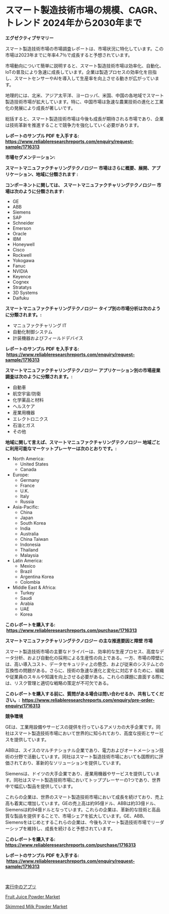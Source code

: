 <p><h1>スマート製造技術市場の規模、CAGR、トレンド 2024年から2030年まで</h1></p><p><strong>エグゼクティブサマリー</strong></p>
<p><p>スマート製造技術市場の市場調査レポートは、市場状況に特化しています。この市場は2023年までに年率4.7％で成長すると予想されています。</p><p>市場動向について簡単に説明すると、スマート製造技術市場は効率化、自動化、IoTの普及により急速に成長しています。企業は製造プロセスの効率化を目指し、スマートセンサーやAIを導入して生産率を向上させる動きが広がっています。</p><p>地理的には、北米、アジア太平洋、ヨーロッパ、米国、中国の各地域でスマート製造技術市場が拡大しています。特に、中国市場は急速な農業技術の進化と工業化の発展により成長が著しいです。</p><p>総括すると、スマート製造技術市場は今後も成長が期待される市場であり、企業は技術革新を推進することで競争力を強化していく必要があります。</p></p>
<p><strong>レポートのサンプル PDF を入手する: <a href="https://www.reliableresearchreports.com/enquiry/request-sample/1716313">https://www.reliableresearchreports.com/enquiry/request-sample/1716313</a></strong></p>
<p><strong>市場セグメンテーション:</strong></p>
<p><strong> スマートマニュファクチャリングテクノロジー 市場はさらに概要、展開、アプリケーション、地域に分類されます :</strong></p>
<p><strong>コンポーネントに関しては、 スマートマニュファクチャリングテクノロジー 市場は次のように分類されます: &nbsp;</strong></p>
<p><ul><li>GE</li><li>ABB</li><li>Siemens</li><li>SAP</li><li>Schneider</li><li>Emerson</li><li>Oracle</li><li>IBM</li><li>Honeywell</li><li>Cisco</li><li>Rockwell</li><li>Yokogawa</li><li>Fanuc</li><li>NVIDIA</li><li>Keyence</li><li>Cognex</li><li>Stratatys</li><li>3D Systems</li><li>Daifuku</li></ul></p>
<p><strong> スマートマニュファクチャリングテクノロジー タイプ別の市場分析は次のように分類されます。:</strong></p>
<p><ul><li>マニュファクチャリング IT</li><li>自動化制御システム</li><li>計装機器およびフィールドデバイス</li></ul></p>
<p><strong>レポートのサンプル PDF を入手する: &nbsp;<a href="https://www.reliableresearchreports.com/enquiry/request-sample/1716313">https://www.reliableresearchreports.com/enquiry/request-sample/1716313</a></strong></p>
<p><strong> スマートマニュファクチャリングテクノロジー アプリケーション別の市場産業調査は次のように分類されます。:</strong></p>
<p><ul><li>自動車</li><li>航空宇宙/防衛</li><li>化学薬品と材料</li><li>ヘルスケア</li><li>産業用機器</li><li>エレクトロニクス</li><li>石油とガス</li><li>その他</li></ul></p>
<p><strong>地域に関して言えば、スマートマニュファクチャリングテクノロジー 地域ごとに利用可能なマーケットプレーヤーは次のとおりです。:</strong></p>
<p><ul>
    <li>
        North America:
        <ul>
            <li>United States</li>
            <li>Canada</li>
        </ul>
    </li>
    <li>
        Europe:
        <ul>
            <li>Germany</li>
            <li>France</li>
            <li>U.K.</li>
            <li>Italy</li>
            <li>Russia</li>
        </ul>
    </li>
    <li>
        Asia-Pacific:
        <ul>
            <li>China</li>
            <li>Japan</li>
            <li>South Korea</li>
            <li>India</li>
            <li>Australia</li>
            <li>China Taiwan</li>
            <li>Indonesia</li>
            <li>Thailand</li>
            <li>Malaysia</li>
        </ul>
    </li>
    <li>
        Latin America:
        <ul>
            <li>Mexico</li>
            <li>Brazil</li>
            <li>Argentina Korea</li>
            <li>Colombia</li>
        </ul>
    </li>
    <li>
        Middle East & Africa:
        <ul>
            <li>Turkey</li>
            <li>Saudi</li>
            <li>Arabia</li>
            <li>UAE</li>
            <li>Korea</li>
        </ul>
    </li>
    </ul></p>
<p><strong>このレポートを購入する: &nbsp;<a href="https://www.reliableresearchreports.com/purchase/1716313">https://www.reliableresearchreports.com/purchase/1716313</a></strong></p>
<p><strong>スマートマニュファクチャリングテクノロジー の主な推進要因と障壁 市場</strong></p>
<p><p>スマート製造技術市場の主要なドライバーは、効率的な生産プロセス、高度なデータ分析、および自動化の採用による生産性の向上である。一方、市場の障壁には、高い導入コスト、データセキュリティ上の懸念、および従来のシステムとの互換性の問題がある。さらに、技術の急速な進化と変化に対応するために、組織や従業員のスキルや知識を向上させる必要がある。これらの課題に直面する際には、リスク管理と適切な戦略の策定が不可欠である。</p></p>
<p><strong>このレポートを購入する前に、質問がある場合は問い合わせるか、共有してください。:&nbsp; <a href="https://www.reliableresearchreports.com/enquiry/pre-order-enquiry/1716313">https://www.reliableresearchreports.com/enquiry/pre-order-enquiry/1716313</a></strong></p>
<p><strong>競争環境</strong></p>
<p><p>GEは、工業用設備やサービスの提供を行っているアメリカの大手企業です。同社はスマート製造技術市場において世界的に知られており、高度な技術とサービスを提供しています。</p><p>ABBは、スイスのマルチナショナル企業であり、電力およびオートメーション技術の分野で活動しています。同社はスマート製造技術市場においても国際的に評価されており、革新的なソリューションを提供しています。</p><p>Siemensは、ドイツの大手企業であり、産業用機器やサービスを提供しています。同社はスマート製造技術市場においてトッププレーヤーの1つであり、世界中で幅広い製品を提供しています。</p><p>これらの企業は、世界のスマート製造技術市場において成長を続けており、売上高も着実に増加しています。GEの売上高は約95億ドル、ABBは約33億ドル、Siemensは約94億ドルとなっています。これらの企業は、革新的な技術と高品質な製品を提供することで、市場シェアを拡大しています。GE、ABB、Siemensをはじめとするこれらの企業は、今後もスマート製造技術市場でリーダーシップを維持し、成長を続けると予想されています。</p></p>
<p><strong>このレポートを購入する: &nbsp; <a href="https://www.reliableresearchreports.com/purchase/1716313">https://www.reliableresearchreports.com/purchase/1716313</a></strong></p>
<p><strong>レポートのサンプル PDF を入手する: &nbsp;<a href="https://www.reliableresearchreports.com/enquiry/request-sample/1716313">https://www.reliableresearchreports.com/enquiry/request-sample/1716313</a></strong><strong></strong></p>
<p>&nbsp;</p>
<p><p><a href="https://github.com/Sophiaard2003/Market-Research-Report-List-1/blob/main/850800317419.md">実行中のアプリ</a></p><p><a href="https://github.com/jerrycopelandthomaswsqd8q/Market-Research-Report-List-2/blob/main/fruit-juice-powder-market.md">Fruit Juice Powder Market</a></p><p><a href="https://github.com/brenzgnarento/Market-Research-Report-List-1/blob/main/skimmed-milk-powder-market.md">Skimmed Milk Powder Market</a></p></p>